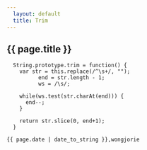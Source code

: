 ```yaml
---
  layout: default
  title: Trim
---
```


## {{ page.title }}

```
  String.prototype.trim = function() {
    var str = this.replace(/^\s+/, "");
          end = str.length - 1;
          ws = /\s/;

    while(ws.test(str.charAt(end))) {
      end--;
    }

    return str.slice(0, end+1);
  }
```

`{{ page.date | date_to_string }},wongjorie`
